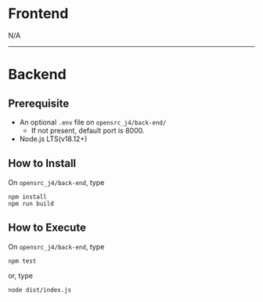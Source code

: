 # Frontend
N/A

--------------------------------------------------

# Backend
## Prerequisite
- An optional `.env` file on `opensrc_j4/back-end/`
  - If not present, default port is 8000.
- Node.js LTS(v18.12+)

## How to Install
On `opensrc_j4/back-end`, type
```console
npm install
npm run build
```

## How to Execute
On `opensrc_j4/back-end`, type
```console
npm test
```
or, type
```console
node dist/index.js
```